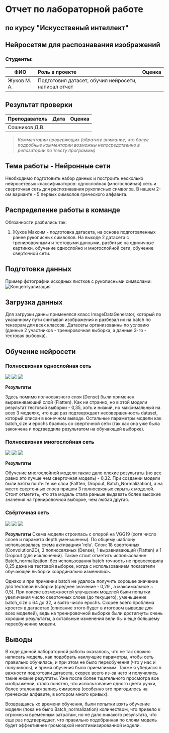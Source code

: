 # Отчет по лабораторной работе 
## по курсу "Искусственый интеллект"

## Нейросетям для распознавания изображений


### Студенты: 

| ФИО       | Роль в проекте                     | Оценка       |
|-----------|:-----------------------------------|--------------|
| Жуков М. А. | Подготовил датасет, обучил нейросети, написал отчет |          |

## Результат проверки

| Преподаватель     | Дата         |  Оценка       |
|-------------------|--------------|---------------|
| Сошников Д.В. |              |               |

> *Комментарии проверяющих (обратите внимание, что более подробные комментарии возможны непосредственно в репозитории по тексту программы)*

## Тема работы - Нейронные сети

Необходимо подготовить набор данных и построить несколько нейросетевых классификаторов: однослойная (многослойная) сеть и сверточная сеть для распознавания рукописных символов. В нашем 2-ом варианте - 5 первых символов греческого алфавита.

## Распределение работы в команде

Обязанности разбились так:

1. Жуков Максим - подготовка датасета, на основе подготовленных ранее рукописных символов. На выходе 2 датасета с тренировочными и тестовыми данными, разбитые на единичные картинки, обучение однослойно и многослойной сети, обучение сверточной сети.


## Подготовка данных

Пример фотографии исходных листков с рукописными символами:
![Концептуализация](https://github.com/ZhukovMA/LP_Neural/blob/main/zhukov.jpg)

## Загрузка данных

Для загрузки данны применялся класс ImageDataGenerator, который по указанному пути считывал изображения и разбевал их на batch по тензорам для всех классов. Датасеты организованны по условию (данные 2 участников - тренировочная выборка, а данные 3-го - тестовая выборка).

## Обучение нейросети

### Полносвязная однослойная сеть

![](https://github.com/ZhukovMA/LP_Neural/blob/main/OL_model.png)
![](https://github.com/ZhukovMA/LP_Neural/blob/main/OL_accuracy.png)
![](https://github.com/ZhukovMA/LP_Neural/blob/main/OL_loss.png)

**Результаты**

Здесь помимо полносвязного слоя (Dense) были применен выравнивающий слой (Flatten). Как ни странно, но в этой модели результат тестовой выборки - 0,35, хоть и низкий, но максимальный на всех 3 моделях, что еще раз подтверждает несовершенность dataset, который описан в конечном выводе. Остальные параметры модели как batch_size и epochs брались со сверточной сети (так как она уже была закончена и подтвердила результатом на обучающей выборке).

### Полносвязная многослойная сеть

![](https://github.com/ZhukovMA/LP_Neural/blob/main/ML_model.png)
![](https://github.com/ZhukovMA/LP_Neural/blob/main/ML_accuracy.png)
![](https://github.com/ZhukovMA/LP_Neural/blob/main/ML_loss.png)

**Результаты**

Обучение многослойной модели также дало плохие результаты (но все равно это лучше чем сверточная модель) - 0,32. При создании модели были взяты почти те же слои (Faltten, Dropout, Batch_Normalization), а на место сверточных слоев пришли 3 полносвязных скрытых моделей. Стоит отметить, что эта модель стала раньше выдавать более высокие значения на тренировочной выборке, чем любая другая.

### Свёрточная сеть

![](https://github.com/ZhukovMA/LP_Neural/blob/main/C_model.png)
![](https://github.com/ZhukovMA/LP_Neural/blob/main/C_accuracy.png)
![](https://github.com/ZhukovMA/LP_Neural/blob/main/C_loss.png)

**Результаты**
Схема модели строилась с опорой на VGG19 (хотя число слоев и параметр depth уменьшенны). По общему шаблону использовалась схема активациия 'relu'. Слои: 18 сверточных (Convolution2D), 3 полносвязных (Dense), 1 выравнивающий (Flatten) и 1 Dropout (для исключений). Также стоит отметить использование Batch_normalization: без использования batch точность не превосходила 0,25 даже на тестовой выборке, когда с использованием показатели обучающей выборки координально изменились.

Однако и при примении batch не удалось получить хорошее значение для тестовой выборки (среднее значение - 0,29 , а максимальное ~ 0,5). При поиске возможностей улучшения моделей были попытки увеличения число сверточных слоев (до текущего), уменьшение batch_size с 64 до 32, и взято число epochs. Скорее всего проблема кроется в датасетах (описание этого будет в итоговом вывводе для всех моделей), ведь на тренировочной выборке были достигнуты очень хорошие результаты, а остальные изменения вели бы к еще большему переобучению модели.

## Выводы

В ходе данной лабораторной работы оказалось, что не так сложно написать модель, как подобрать наилучшие параметры, чтобы сеть правильно обучилась, и при этом не было переобучения (что у нас и получилось), и время обучения было приемлимым. Также я убедился в важности подготовки датасета, скорее всего из-за него и получились такие низкие резултаты. Уже после более тщательного просмотра все изображений, стало понятно, что использование одного цвета ручки, более эталонная запись символов (особенно это пригодилось на греческом алфавите, в котором много кривых).

Возвращаясь ко времени обучения, были попытки взять обучение модели (пока не было Batch_normalization) количеством, что привело к огромным временным затратам, но не дало никакого результата, что еще раз подтверждает, что правильно подобранная по слоям модель будет эффективнее громоздкой неоптимизированной модели.